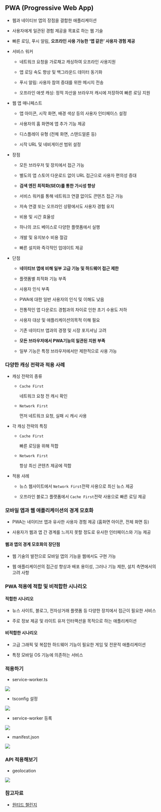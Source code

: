 ## PWA (Progressive Web App)

- 웹과 네이티브 앱의 장점을 결합한 애플리케이션

- 사용자에게 일관된 경험 제공을 목표로 하는 웹 기술

- 빠른 로딩, 푸시 알림, **오프라인 사용 가능한 ‘앱 같은’ 사용자 경험 제공**

- 서비스 워커

  - 네트워크 요청을 가로채고 캐싱하여 오프라인 사용지원

  - 앱 로딩 속도 향상 및 백그라운드 데이터 동기화

  - 푸시 알림: 사용자 참여 증대를 위한 메시지 전송

  - 오프라인 애셋 캐싱: 정적 자산을 브라우저 캐시에 저장하여 빠른 로딩 지원

- 웹 앱 매니페스트

  - 앱 아이콘, 시작 화면, 배경 색상 등의 사용자 인터페이스 설정

  - 사용자의 홈 화면에 앱 추가 기능 제공

  - 디스플레이 유형 (전체 화면, 스탠드얼론 등)

  - 시작 URL 및 네비게이션 범위 설정

- 장점

  - 모든 브라우저 및 장치에서 접근 가능

  - 별도의 앱 스토어 다운로드 없이 URL 접근으로 사용자 편의성 증대

  - **검색 엔진 최적화(SEO)를 통한 가시성 향상**

  - 서비스 워커를 통해 네트워크 연결 없이도 콘텐츠 접근 가능

  - 저속 연결 또는 오프라인 상황에서도 사용자 경험 유지

  - 비용 및 시간 효율성

  - 하나의 코드 베이스로 다양한 플랫폼에서 실행

  - 개발 및 유지보수 비용 절감

  - 빠른 설치와 즉각적인 업데이트 제공

- 단점

  - **네이티브 앱에 비해 일부 고급 기능 및 하드웨어 접근 제한**

  - 플랫폼별 최적화 기능 부족

  - 사용자 인식 부족

  - PWA에 대한 일반 사용자의 인식 및 이해도 낮음

  - 전통적인 앱 다운로드 경험과의 차이로 인한 초기 수용도 저하

  - 사용자 대상 및 애플리케이션의목적 이해 필요

  - 기존 네이티브 앱과의 경쟁 및 시장 포지셔닝 고려

  - **모든 브라우저에서 PWA기능의 일관된 지원 부족**

  - 일부 기능은 특정 브라우저에서만 제한적으로 사용 가능

### 다양한 캐싱 전략과 적용 사례

- 캐싱 전략의 종류

  - `Cache First`

    네트워크 요청 전 캐시 확인

  - `Network First`

    먼저 네트워크 요청, 실패 시 캐시 사용

- 각 캐싱 전략의 특징

  - `Cache First`

    빠른 로딩을 위해 적합

  - `Network First`

    항상 최신 콘텐츠 제공에 적합

- 적용 사례

  - 뉴스 웹사이트에서 `Network First`전략 사용으로 최신 뉴스 제공

  - 오프라인 블로그 플랫폼에서 `Cache First`전략 사용으로 빠른 로딩 제공

### 모바일 앱과 웹 애플리케이션의 경계 모호화

- PWA는 네이티브 앱과 유사한 사용자 경험 제공 (홈화면 아이콘, 전체 화면 등)

- 사용자가 웹과 앱 간 경계를 느끼지 못할 정도로 유사한 인터페이스와 기능 제공

#### 웹과 앱의 경계 모호화의 장단점

- 웹 기술의 발전으로 모바일 앱의 기능을 웹에서도 구현 가능

- 웹 애플리케이션의 접근성 향상과 배포 용이성, 그러나 기능 제한, 설치 측면에서의 고려 사항

### PWA 적용에 적합 및 비적합한 시나리오

#### 적합한 시나리오

- 뉴스 사이트, 블로그, 전자상거래 플랫폼 등 다양한 장치에서 접근이 필요한 서비스

- 주로 정보 제공 및 라이트 유저 인터랙션을 목적으로 하는 애플리케이션

#### 비적합한 시나리오

- 고급 그래픽 및 복잡한 하드웨어 기능이 필요한 게임 및 전문적 애플리케이션

- 특정 모바일 OS 기능에 의존하는 서비스

### 적용하기

- service-worker.ts

![](./img/worker.png)

- tsconfig 설정

![](./img/ts.png)

- service-worker 등록

![](./img/ind.png)

- manifest.json

![](./img/mani.png)

### API 적용해보기

- geolocation

![](./img/geo.png)

### 참고자료

- [원티드 챌린지]()
